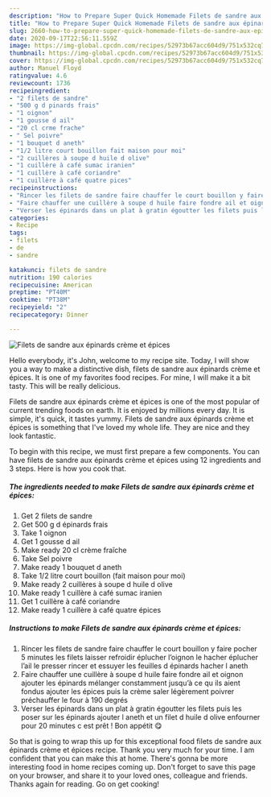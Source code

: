 ```yaml
---
description: "How to Prepare Super Quick Homemade Filets de sandre aux épinards crème et épices"
title: "How to Prepare Super Quick Homemade Filets de sandre aux épinards crème et épices"
slug: 2660-how-to-prepare-super-quick-homemade-filets-de-sandre-aux-epinards-creme-et-epices
date: 2020-09-17T22:56:11.559Z
image: https://img-global.cpcdn.com/recipes/52973b67acc604d9/751x532cq70/filets-de-sandre-aux-epinards-creme-et-epices-photo-principale-de-la-recette.jpg
thumbnail: https://img-global.cpcdn.com/recipes/52973b67acc604d9/751x532cq70/filets-de-sandre-aux-epinards-creme-et-epices-photo-principale-de-la-recette.jpg
cover: https://img-global.cpcdn.com/recipes/52973b67acc604d9/751x532cq70/filets-de-sandre-aux-epinards-creme-et-epices-photo-principale-de-la-recette.jpg
author: Manuel Floyd
ratingvalue: 4.6
reviewcount: 1736
recipeingredient:
- "2 filets de sandre"
- "500 g d pinards frais"
- "1 oignon"
- "1 gousse d ail"
- "20 cl crme frache"
- " Sel poivre"
- "1 bouquet d aneth"
- "1/2 litre court bouillon fait maison pour moi"
- "2 cuillères à soupe d huile d olive"
- "1 cuillère à café sumac iranien"
- "1 cuillère à café coriandre"
- "1 cuillère à café quatre pices"
recipeinstructions:
- "Rincer les filets de sandre faire chauffer le court bouillon y faire pocher 5 minutes les filets laisser refroidir éplucher l’oignon le hacher éplucher l’ail le presser rincer et essuyer les feuilles d épinards hacher l aneth"
- "Faire chauffer une cuillère à soupe d huile faire fondre ail et oignon ajouter les épinards mélanger constamment jusqu’à ce qu ils aient fondus ajouter les épices puis la crème saler légèrement poivrer préchauffer le four à 190 degrés"
- "Verser les épinards dans un plat à gratin égoutter les filets puis les poser sur les épinards ajouter l aneth et un filet d huile d olive enfourner pour 20 minutes c est prêt ! Bon appétit 😋"
categories:
- Recipe
tags:
- filets
- de
- sandre

katakunci: filets de sandre 
nutrition: 190 calories
recipecuisine: American
preptime: "PT40M"
cooktime: "PT38M"
recipeyield: "2"
recipecategory: Dinner

---
```



![Filets de sandre aux épinards crème et épices](https://img-global.cpcdn.com/recipes/52973b67acc604d9/751x532cq70/filets-de-sandre-aux-epinards-creme-et-epices-photo-principale-de-la-recette.jpg)

Hello everybody, it's John, welcome to my recipe site. Today, I will show you a way to make a distinctive dish, filets de sandre aux épinards crème et épices. It is one of my favorites food recipes. For mine, I will make it a bit tasty. This will be really delicious.



Filets de sandre aux épinards crème et épices is one of the most popular of current trending foods on earth. It is enjoyed by millions every day. It is simple, it's quick, it tastes yummy. Filets de sandre aux épinards crème et épices is something that I've loved my whole life. They are nice and they look fantastic.


To begin with this recipe, we must first prepare a few components. You can have filets de sandre aux épinards crème et épices using 12 ingredients and 3 steps. Here is how you cook that.

<!--inarticleads1-->

##### The ingredients needed to make Filets de sandre aux épinards crème et épices:

1. Get 2 filets de sandre
1. Get 500 g d épinards frais
1. Take 1 oignon
1. Get 1 gousse d ail
1. Make ready 20 cl crème fraîche
1. Take  Sel poivre
1. Make ready 1 bouquet d aneth
1. Take 1/2 litre court bouillon (fait maison pour moi)
1. Make ready 2 cuillères à soupe d huile d olive
1. Make ready 1 cuillère à café sumac iranien
1. Get 1 cuillère à café coriandre
1. Make ready 1 cuillère à café quatre épices




<!--inarticleads2-->

##### Instructions to make Filets de sandre aux épinards crème et épices:

1. Rincer les filets de sandre faire chauffer le court bouillon y faire pocher 5 minutes les filets laisser refroidir éplucher l’oignon le hacher éplucher l’ail le presser rincer et essuyer les feuilles d épinards hacher l aneth
1. Faire chauffer une cuillère à soupe d huile faire fondre ail et oignon ajouter les épinards mélanger constamment jusqu’à ce qu ils aient fondus ajouter les épices puis la crème saler légèrement poivrer préchauffer le four à 190 degrés
1. Verser les épinards dans un plat à gratin égoutter les filets puis les poser sur les épinards ajouter l aneth et un filet d huile d olive enfourner pour 20 minutes c est prêt ! Bon appétit 😋




So that is going to wrap this up for this exceptional food filets de sandre aux épinards crème et épices recipe. Thank you very much for your time. I am confident that you can make this at home. There's gonna be more interesting food in home recipes coming up. Don't forget to save this page on your browser, and share it to your loved ones, colleague and friends. Thanks again for reading. Go on get cooking!
